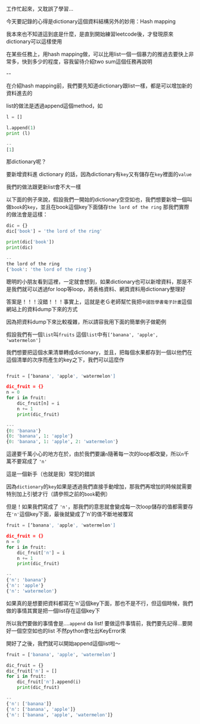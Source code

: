 工作忙起來，又耽誤了學習...

今天要記錄的心得是dictionary這個資料結構另外的妙用：Hash mapping

我本來也不知道這到底是什麼，是直到開始練習leetcode後，才發現原來dictionary可以這樣使用

在某些任務上，用hash mapping做，可以比用list一個一個暴力的推過去要快上非常多，快到多少的程度，容我留待介紹two sum這個任務再說明

--

在介紹hash mapping前，我們要先知道dictionary跟list一樣，都是可以增加新的資料進去的

list的做法是透過append這個method，如

```python
l = []

l.append(1)
print (l)

--
[1]

```

那dictionary呢？

要新增資料進 dictionary 的話，因為dictionary有`key`又有儲存在`key`裡面的`value`

我們的做法跟更新list會不大一樣

以下面的例子來說，假設我們一開始的dictionary空空如也，我們想要新增一個叫做`book`的`key`，並且在book這個key下面儲存`the lord of the ring`
那我們實際的做法會是這樣：

```python
dic = {}
dic['book'] = 'the lord of the ring'

print(dic['book'])
print(dic)

--
the lord of the ring
{'book': 'the lord of the ring'}
```

聰明的小朋友看到這裡，一定就會想到，如果dictionary也可以新增資料，那是不是我們就可以透過for loop等loop，將表格資料、網頁資料用dictionary整理好

答案是！！！沒錯！！！事實上，這就是老Ｇ老師幫忙我把`中國哲學書電子計畫`這個網站上的資料dump下來的方式

因為把資料dump下來比較複雜，所以請容我用下面的簡單例子做範例


假設我們有一個`list`叫`fruits`
這個`list`中有`[‘banana', 'apple', 'watermelon']`

我們想要把這個水果清單轉成dictionary，並且，把每個水果都存到一個以他們在這個清單的次序而產生的key之下，我們可以這麼作

```python

fruit = [‘banana', 'apple', 'watermelon']

dic_fruit = {}
n = 0
for i in fruit:
    dic_fruit[n] = i
    n += 1
    print(dic_fruit)

---
{0: 'banana'}
{0: 'banana', 1: 'apple'}
{0: 'banana', 1: 'apple', 2: 'watermelon'}

``` 

這邊要千萬小心的地方在於，由於我們要讓`n`隨著每一次的loop都改變，所以`n`千萬不要寫成了 `'n'`

這是一個新手（也就是我）常犯的錯誤

因為`dictionary`的`key`如果是透過我們直接手動增加，那我們再增加的時候就需要特別加上引號才行（請參照之前的`book`範例）

但是！如果我們寫成了 `'n'`，那我們的意思就會變成每一次loop儲存的值都需要存在`'n'`這個key下面，最後就變成了'n'的值不斷地被覆寫

```python
fruit = [‘banana', 'apple', 'watermelon']

dic_fruit = {}
n = 0
for i in fruit:
    dic_fruit['n'] = i
    n += 1
    print(dic_fruit)

--
{'n': 'banana'}
{'n': 'apple'}
{'n': 'watermelon'}

```

如果真的是想要把資料都寫在'n'這個key下面，那也不是不行，但這個時候，我們做的事情其實是把一個list存在這個key下

所以我們要做的事情會是....`append` da list!
要做這件事情前，我們要先記得...要開好一個空空如也的list
不然python會吐出KeyError來

開好了之後，我們就可以開始append這個list啦～

```python
fruit = ['banana', 'apple', 'watermelon']

dic_fruit = {}
dic_fruit['n'] = []
for i in fruit:
    dic_fruit['n'].append(i)
    print(dic_fruit)

--
{'n': ['banana']}
{'n': ['banana', 'apple']}
{'n': ['banana', 'apple', 'watermelon']}
